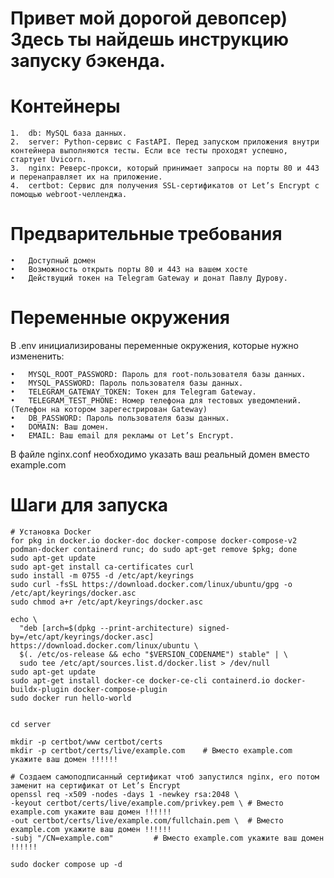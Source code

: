 # Привет мой дорогой девопсер) Здесь ты найдешь инструкцию запуску бэкенда.

# Контейнеры

	1.	db: MySQL база данных.
	2.	server: Python-сервис с FastAPI. Перед запуском приложения внутри контейнера выполняются тесты. Если все тесты проходят успешно, стартует Uvicorn.
	3.	nginx: Реверс-прокси, который принимает запросы на порты 80 и 443 и перенаправляет их на приложение.
	4.	certbot: Сервис для получения SSL-сертификатов от Let’s Encrypt с помощью webroot-челленджа.

# Предварительные требования

	•	Доступный домен
	•	Возможность открыть порты 80 и 443 на вашем хосте
	•	Действущий токен на Telegram Gateway и донат Павлу Дурову. 

# Переменные окружения

В .env инициализированы переменные окружения, которые нужно измененить:

	•	MYSQL_ROOT_PASSWORD: Пароль для root-пользователя базы данных.
	•	MYSQL_PASSWORD: Пароль пользователя базы данных.
	•	TELEGRAM_GATEWAY_TOKEN: Токен для Telegram Gateway.
	•	TELEGRAM_TEST_PHONE: Номер телефона для тестовых уведомлений. (Телефон на котором зарегестрирован Gateway)
	•	DB_PASSWORD: Пароль пользователя базы данных.
	•	DOMAIN: Ваш домен.
	•	EMAIL: Ваш email для рекламы от Let’s Encrypt.

В файле nginx.conf необходимо указать ваш реальный домен вместо example.com

# Шаги для запуска
```
# Установка Docker
for pkg in docker.io docker-doc docker-compose docker-compose-v2 podman-docker containerd runc; do sudo apt-get remove $pkg; done
sudo apt-get update
sudo apt-get install ca-certificates curl
sudo install -m 0755 -d /etc/apt/keyrings
sudo curl -fsSL https://download.docker.com/linux/ubuntu/gpg -o /etc/apt/keyrings/docker.asc
sudo chmod a+r /etc/apt/keyrings/docker.asc

echo \
  "deb [arch=$(dpkg --print-architecture) signed-by=/etc/apt/keyrings/docker.asc] https://download.docker.com/linux/ubuntu \
  $(. /etc/os-release && echo "$VERSION_CODENAME") stable" | \
  sudo tee /etc/apt/sources.list.d/docker.list > /dev/null
sudo apt-get update
sudo apt-get install docker-ce docker-ce-cli containerd.io docker-buildx-plugin docker-compose-plugin 
sudo docker run hello-world


cd server

mkdir -p certbot/www certbot/certs
mkdir -p certbot/certs/live/example.com    # Вместо example.com укажите ваш домен !!!!!!

# Создаем самоподписанный сертификат чтоб запустился nginx, его потом заменит на сертификат от Let’s Encrypt
openssl req -x509 -nodes -days 1 -newkey rsa:2048 \ 
-keyout certbot/certs/live/example.com/privkey.pem \ # Вместо example.com укажите ваш домен !!!!!!
-out certbot/certs/live/example.com/fullchain.pem \  # Вместо example.com укажите ваш домен !!!!!!
-subj "/CN=example.com"         # Вместо example.com укажите ваш домен !!!!!!

sudo docker compose up -d
```